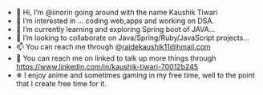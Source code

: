 - 👋 Hi, I’m @iinorin going around with the name Kaushik Tiwari
- 👀 I’m interested in ... coding web,apps and working on DSA. 
- 🌱 I’m currently learning and exploring Spring boot of JAVA...
- 💞️ I’m looking to collaborate on Java/Spring/Ruby/JavaScript projects...
- 📫 You can reach me through @raidekaushik11@hmail.com
- 🔗 You can reach me on linked to talk up more things through https://www.linkedin.com/in/kaushik-tiwari-70012b245
- ❄ I enjoy anime and sometimes gaming in my free time, well to the point that I create free time for it. 

<!---
iinorin/iinorin is a ✨ special ✨ repository because its `README.md` (this file) appears on your GitHub profile.
You can click the Preview link to take a look at your changes.
--->
